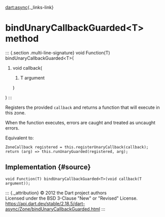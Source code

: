 [dart:async](../../dart-async/dart-async-library){._links-link}

bindUnaryCallbackGuarded\<T\> method
====================================

::: {.section .multi-line-signature}
void Function(T) bindUnaryCallbackGuarded\<T\>(

1.  void callback(
    1.  T argument

    )

)
:::

Registers the provided `callback` and returns a function that will
execute in this zone.

When the function executes, errors are caught and treated as uncaught
errors.

Equivalent to:

``` {.language-dart data-language="dart"}
ZoneCallback registered = this.registerUnaryCallback(callback);
return (arg) => this.runUnaryGuarded(registered, arg);
```

Implementation {#source}
--------------

``` {.language-dart data-language="dart"}
void Function(T) bindUnaryCallbackGuarded<T>(void callback(T argument));
```

::: {._attribution}
© 2012 the Dart project authors\
Licensed under the BSD 3-Clause \"New\" or \"Revised\" License.\
<https://api.dart.dev/stable/2.18.5/dart-async/Zone/bindUnaryCallbackGuarded.html>
:::
